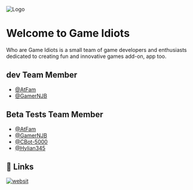 
![Logo](https://avatars.githubusercontent.com/u/173645642?s=200&v=4)


# Welcome to Game Idiots

Who are Game Idiots is a small team of game developers and enthusiasts dedicated to creating fun and innovative games add-on, app too.


## dev Team Member

- [@AtFam](https://github.com/atfam)
- [@GamerNJB](https://github.com/GamerNJB)

## Beta Tests Team Member

- [@AtFam](https://github.com/atfam)
- [@GamerNJB](https://github.com/GamerNJB)
- [@CBot-5000](https://github.com/CBot-5000)
- [@Hylian345](https://github.com/Hylian345)

## 🔗 Links

[![websit](https://img.icons8.com/ios/100/internet-browser--v1.png)](https://game-idiots.github.io/website/)

